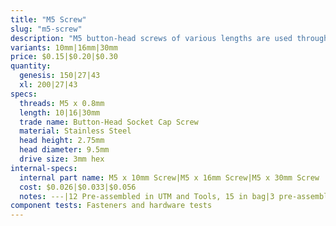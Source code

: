 ```yaml
---
title: "M5 Screw"
slug: "m5-screw"
description: "M5 button-head screws of various lengths are used throughout FarmBot to attach plates and 3D printed parts to extrusions, V-wheels to plates, and other components together. They are usually used in combination with M5 washers, and terminated with an M5 tee nut or locknut. The button head provides a wide bearing surface, a low-profile head, and a finished appearance. Length is measured from under the head."
variants: 10mm|16mm|30mm
price: $0.15|$0.20|$0.30
quantity:
  genesis: 150|27|43
  xl: 200|27|43
specs:
  threads: M5 x 0.8mm
  length: 10|16|30mm
  trade name: Button-Head Socket Cap Screw
  material: Stainless Steel
  head height: 2.75mm
  head diameter: 9.5mm
  drive size: 3mm hex
internal-specs:
  internal part name: M5 x 10mm Screw|M5 x 16mm Screw|M5 x 30mm Screw
  cost: $0.026|$0.033|$0.056
  notes: ---|12 Pre-assembled in UTM and Tools, 15 in bag|3 pre-assembled in Tools, 40 in bag
component tests: Fasteners and hardware tests
---
```

